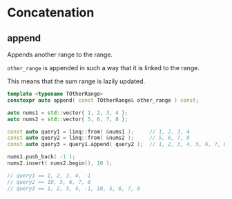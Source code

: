 # Concatenation

## append

Appends another range to the range.

`other_range` is appended in such a way that it is linked to the range.

This means that the sum range is lazily updated.

```cpp title="Signature"
template <typename TOtherRange>
constexpr auto append( const TOtherRange& other_range ) const;
```

```cpp title="Example" linenums="1"
auto nums1 = std::vector{ 1, 2, 3, 4 };
auto nums2 = std::vector{ 5, 6, 7, 8 };

const auto query1 = linq::from( &nums1 );     // 1, 2, 3, 4
const auto query2 = linq::from( &nums2 );     // 5, 6, 7, 8
const auto query3 = query1.append( query2 );  // 1, 2, 3, 4, 5, 6, 7, 8

nums1.push_back( -1 );
nums2.insert( nums2.begin(), 10 );

// query1 == 1, 2, 3, 4, -1
// query2 == 10, 5, 6, 7, 8
// query3 == 1, 2, 3, 4, -1, 10, 5, 6, 7, 8
```